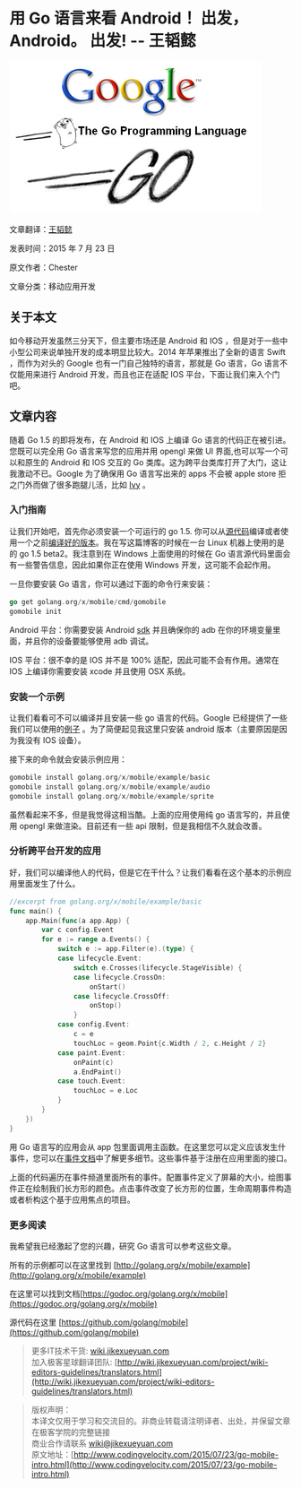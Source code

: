 # 用 Go 语言来看 Android！ 出发，Android。 出发!  -- 王韬懿

![01](images/go-01.jpg)

文章翻译：[王韬懿](https://github.com/noprom)

发表时间：2015 年 7 月 23 日

原文作者：Chester

文章分类：移动应用开发

## 关于本文

如今移动开发虽然三分天下，但主要市场还是 Android 和 IOS ，但是对于一些中小型公司来说单独开发的成本明显比较大。2014 年苹果推出了全新的语言 Swift ，而作为对头的 Google 也有一门自己独特的语言，那就是 Go 语言，Go 语言不仅能用来进行 Android 开发，而且也正在适配 IOS 平台，下面让我们来入个门吧。

## 文章内容

随着 Go 1.5 的即将发布，在 Android 和 IOS 上编译 Go 语言的代码正在被引进。您既可以完全用 Go 语言来写您的应用并用 opengl 来做 UI 界面,也可以写一个可以和原生的 Android 和 IOS 交互的 Go 类库。这为跨平台类库打开了大门，这让我激动不已。Google 为了确保用 Go 语言写出来的 apps 不会被 apple store 拒之门外而做了很多跑腿儿活，比如 [Ivy](https://itunes.apple.com/us/app/ivy-big-number-calculator/id1012116478?mt=8) 。

### 入门指南

让我们开始吧，首先你必须安装一个可运行的 go 1.5.  你可以从[源代码](https://golang.org/doc/install/source)编译或者使用一个之前[编译好的版本](https://golang.org/dl/)。我在写这篇博客的时候在一台 Linux 机器上使用的是 的 go 1.5 beta2。我注意到在 Windows 上面使用的时候在 Go 语言源代码里面会有一些警告信息，因此如果你正在使用 Windows 开发，这可能不会起作用。

一旦你要安装 Go 语言，你可以通过下面的命令行来安装：

```go
go get golang.org/x/mobile/cmd/gomobile
gomobile init
```

Android 平台：你需要安装 Android [sdk](https://developer.android.com/sdk/installing/index.html?pkg=tools) 并且确保你的 adb 在你的环境变量里面，并且你的设备要能够使用 adb 调试。

IOS 平台：很不幸的是 IOS 并不是 100% 适配，因此可能不会有作用。通常在 IOS 上编译你需要安装 xcode 并且使用 OSX 系统。

### 安装一个示例

让我们看看可不可以编译并且安装一些 go 语言的代码。Google 已经提供了一些我们可以使用的[例子](https://godoc.org/golang.org/x/mobile/example) 。为了简便起见我这里只安装 android 版本（主要原因是因为我没有 IOS 设备）。

接下来的命令就会安装示例应用：

```go
gomobile install golang.org/x/mobile/example/basic
gomobile install golang.org/x/mobile/example/audio
gomobile install golang.org/x/mobile/example/sprite 
```
虽然看起来不多，但是我觉得这相当酷。上面的应用使用纯 go 语言写的，并且使用 opengl 来做渲染。目前还有一些 api 限制，但是我相信不久就会改善。

### 分析跨平台开发的应用

好，我们可以编译他人的代码，但是它在干什么？让我们看看在这个基本的示例应用里面发生了什么。

```go
//excerpt from golang.org/x/mobile/example/basic
func main() {
    app.Main(func(a app.App) {
        var c config.Event
        for e := range a.Events() {
            switch e := app.Filter(e).(type) {
            case lifecycle.Event:
                switch e.Crosses(lifecycle.StageVisible) {
                case lifecycle.CrossOn:
                    onStart()
                case lifecycle.CrossOff:
                    onStop()
                }
            case config.Event:
                c = e
                touchLoc = geom.Point{c.Width / 2, c.Height / 2}
            case paint.Event:
                onPaint(c)
                a.EndPaint()
            case touch.Event:
                touchLoc = e.Loc
            }
        }
    })
}
```

用 Go 语言写的应用会从 app 包里面调用主函数。在这里您可以定义应该发生什事件，您可以在[事件文档](https://godoc.org/golang.org/x/mobile/event)中了解更多细节。这些事件基于注册在应用里面的接口。

上面的代码遍历在事件频道里面所有的事件。配置事件定义了屏幕的大小，绘图事件正在绘制我们长方形的颜色。点击事件改变了长方形的位置，生命周期事件构造或者析构这个基于应用焦点的项目。

### 更多阅读

我希望我已经激起了您的兴趣，研究 Go 语言可以参考这些文章。

所有的示例都可以在这里找到 [http://golang.org/x/mobile/example](http://golang.org/x/mobile/example)

在这里可以找到文档[https://godoc.org/golang.org/x/mobile](https://godoc.org/golang.org/x/mobile)

源代码在这里 [https://github.com/golang/mobile](https://github.com/golang/mobile)

> 更多IT技术干货: [wiki.jikexueyuan.com](wiki.jikexueyuan.com)   
> 加入极客星球翻译团队: [http://wiki.jikexueyuan.com/project/wiki-editors-guidelines/translators.html](http://wiki.jikexueyuan.com/project/wiki-editors-guidelines/translators.html)   

> 版权声明：   
> 本译文仅用于学习和交流目的。非商业转载请注明译者、出处，并保留文章在极客学院的完整链接   
> 商业合作请联系 wiki@jikexueyuan.com   
> 原文地址：[http://www.codingvelocity.com/2015/07/23/go-mobile-intro.html](http://www.codingvelocity.com/2015/07/23/go-mobile-intro.html)
